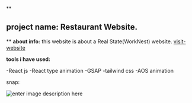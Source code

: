 
**

## project name: Restaurant Website.

**
**about info:**
this website is about a Real State(WorkNest) website.
[visit-website](https://work-nest-ten.vercel.app/)

**tools i have used:**

 -React js
  -React type animation
  -GSAP
  -tailwind css
  -AOS animation

snap: 

![enter image description here](https://github.com/mdraseltalukder/WorkNest/blob/main/images/ss.png?raw=true)


